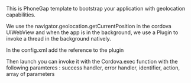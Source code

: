 This is PhoneGap template to bootstrap your application with geolocation capabilities.

We use the navigator.geolocation.getCurrentPosition in the cordova UIWebView and when the app is in the background, we use a Plugin to invoke a thread in the background natively.

In the config.xml add the reference to the plugin

<code><plugin name="BackgroundMode" value="BackgroundMode" /></code>

Then launch you can invoke it with the Cordova.exec function with the following paramteres : success handler, error handler, identifier, action, array of parameters
